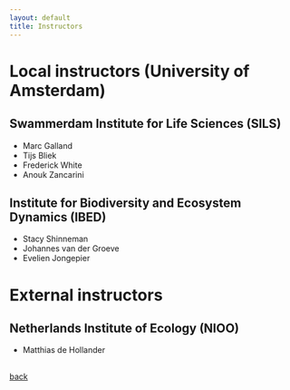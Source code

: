 ```yaml
---
layout: default
title: Instructors
---
```


# Local instructors (University of Amsterdam)

## Swammerdam Institute for Life Sciences (SILS)

* Marc Galland
* Tijs Bliek
* Frederick White
* Anouk Zancarini


## Institute for Biodiversity and Ecosystem Dynamics (IBED)

* Stacy Shinneman
* Johannes van der Groeve
* Evelien Jongepier

# External instructors

## Netherlands Institute of Ecology (NIOO)
* Matthias de Hollander

## 


[back](./)
